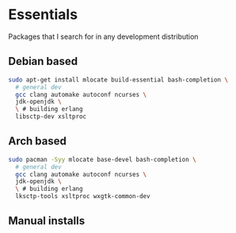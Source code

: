 # Essentials

Packages that I search for in any development distribution

## Debian based

``` bash
sudo apt-get install mlocate build-essential bash-completion \
  # general dev
  gcc clang automake autoconf ncurses \
  jdk-openjdk \
  \ # building erlang
  libsctp-dev xsltproc
```

## Arch based

``` bash
sudo pacman -Syy mlocate base-devel bash-completion \
  # general dev
  gcc clang automake autoconf ncurses \
  jdk-openjdk \
  \ # building erlang
  lksctp-tools xsltproc wxgtk-common-dev
```

## Manual installs

